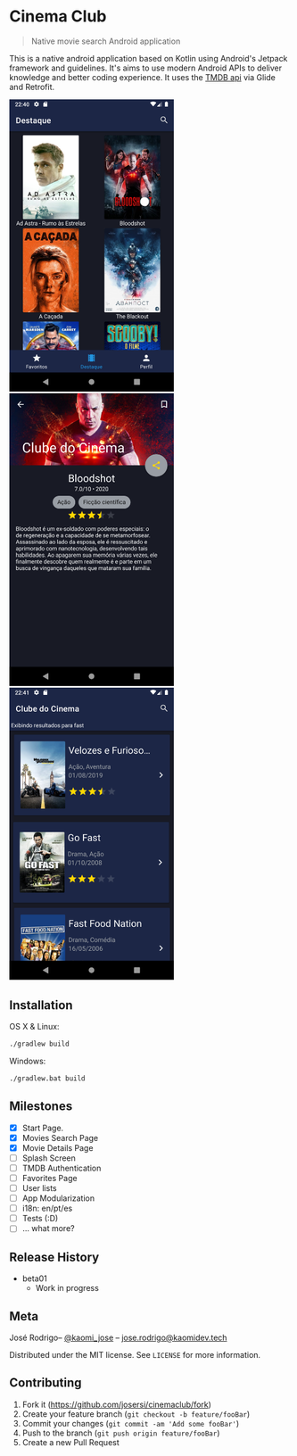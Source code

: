 # Cinema Club

> Native movie search Android application

This is a native android application based on Kotlin using Android's Jetpack framework and guidelines.
It's aims to use modern Android APIs to deliver knowledge and better coding experience.
It uses the [TMDB api](https://www.themoviedb.org/) via Glide and Retrofit.

<img src="assets/screenshot_01.png" width="295" /><img src="assets/screenshot_02.png" width="295" /><img src="assets/screenshot_03.png" width="295" />

## Installation

OS X & Linux:

```sh
./gradlew build
```

Windows:

```sh
./gradlew.bat build
```

## Milestones

 - [x] Start Page.
 - [x] Movies Search Page
 - [x] Movie Details Page
 - [ ] Splash Screen
 - [ ] TMDB Authentication
 - [ ] Favorites Page
 - [ ] User lists
 - [ ] App Modularization
 - [ ] i18n: en/pt/es
 - [ ] Tests (:D)
 - [ ] ... what more?

## Release History

* beta01
    * Work in progress
    

## Meta

José Rodrigo– [@kaomi_jose](https://twitter.com/kaomi_jose) – jose.rodrigo@kaomidev.tech

Distributed under the MIT license. See ``LICENSE`` for more information.

## Contributing

1. Fork it (<https://github.com/josersi/cinemaclub/fork>)
2. Create your feature branch (`git checkout -b feature/fooBar`)
3. Commit your changes (`git commit -am 'Add some fooBar'`)
4. Push to the branch (`git push origin feature/fooBar`)
5. Create a new Pull Request
